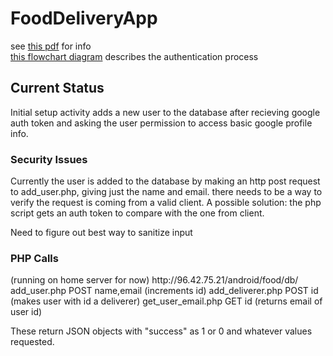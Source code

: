 FoodDeliveryApp
===============

see <a href = "http://grothetr.no-ip.org/android/food/food_delivery_app.pdf">this pdf</a> for info
<br>
<a href = "http://grothetr.no-ip.org/android/food/auth.png">this flowchart diagram</a> describes the authentication process

<h2>Current Status</h2>

  Initial setup activity adds a new user to the database after recieving google auth token and asking the user permission to access basic google profile info. 

<h3>Security Issues</h3>

  Currently the user is added to the database by making an http post request to add_user.php, giving just the name and email. there needs to be a way to verify the request is coming from a valid client. 
  A possible solution: the php script gets an auth token to compare with the one from client. 
  
  Need to figure out best way to sanitize input
  
  
<h3>PHP Calls</h3>
  (running on home server for now)
  http://96.42.75.21/android/food/db/
  add_user.php POST name,email  (increments id)
  add_deliverer.php POST id (makes user with id a deliverer)
  get_user_email.php GET id (returns email of user id)
  
  These return JSON objects with "success" as 1 or 0 and whatever values requested. 
    
  
  
